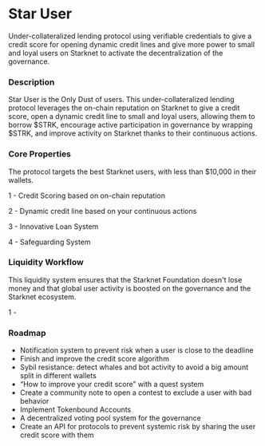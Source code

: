 # Star User 

Under-collateralized lending protocol using verifiable credentials to give a credit score for opening dynamic credit lines and give more power to small and loyal users on Starknet to activate the decentralization of the governance.

### Description

Star User is the Only Dust of users. This under-collateralized lending protocol leverages the on-chain reputation on Starknet to give a credit score, open a dynamic credit line to small and loyal users, allowing them to borrow $STRK, encourage active participation in governance by wrapping $STRK, and improve activity on Starknet thanks to their continuous actions.

### Core Properties

The protocol targets the best Starknet users, with less than $10,000 in their wallets.

1 - Credit Scoring based on on-chain reputation

2 - Dynamic credit line based on your continuous actions

3 - Innovative Loan System

4 - Safeguarding System

### Liquidity Workflow 

This liquidity system ensures that the Starknet Foundation doesn't lose money and that global user activity is boosted on the governance and the Starknet ecosystem.

1 - 

### Roadmap

- Notification system to prevent risk when a user is close to the deadline
- Finish and improve the credit score algorithm
- Sybil resistance: detect whales and bot activity to avoid a big amount split in different wallets
- “How to improve your credit score” with a quest system
- Create a community note to open a contest to exclude a user with bad behavior
- Implement Tokenbound Accounts
- A decentralized voting pool system for the governance
- Create an API for protocols to prevent systemic risk by sharing the user credit score with them

